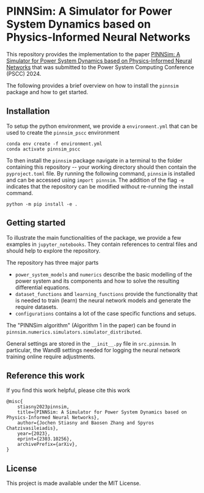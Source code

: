 # PINNSim: A Simulator for Power System Dynamics based on Physics-Informed Neural Networks

This repository provides the implementation to the paper [PINNSim: A Simulator for Power System Dynamics based on Physics-Informed Neural Networks](https://arxiv.org/pdf/2303.10256.pdf) that was submitted to the Power System Computing Conference (PSCC) 2024.

The following provides a brief overview on how to install the `pinnsim` package and how to get started.

## Installation

To setup the python environment, we provide a `environment.yml` that can be used to create the `pinnsim_pscc` environment
```
conda env create -f environment.yml
conda activate pinnsim_pscc
```

To then install the `pinnsim` package navigate in a terminal to the folder containing this repository -- your working directory should then contain the `pyproject.toml` file. By running the following command, `pinnsim` is installed and can be accessed using ``import pinnsim``. The addition of the flag ``-e`` indicates that the repository can be modified without re-running the install command.

```
python -m pip install -e .
```

## Getting started

To illustrate the main functionalities of the package, we provide a few examples in `jupyter_notebooks`. They contain references to central files and should help to explore the repository.

The repository has three major parts
- `power_system_models` and `numerics` describe the basic modelling of the power system and its components and how to solve the resulting differential equations.
- `dataset_functions` and `learning_functions` provide the functionality that is needed to train (learn) the neural network models and generate the require datasets.
- `configurations` contains a lot of the case specific functions and setups.

The "PINNSim algorithm" (Algorithm 1 in the paper) can be found in `pinnsim.numerics.simulators.simulator_distributed`.

General settings are stored in the ``__init__.py`` file in ``src.pinnsim``. In particular, the WandB settings needed for logging the neural network training online require adjustments.

## Reference this work 

If you find this work helpful, please cite this work
```
@misc{
    stiasny2023pinnsim,
    title={PINNSim: A Simulator for Power System Dynamics based on Physics-Informed Neural Networks}, 
    author={Jochen Stiasny and Baosen Zhang and Spyros Chatzivasileiadis},
    year={2023},
    eprint={2303.10256},
    archivePrefix={arXiv},
}
``` 

## License
This project is made available under the MIT License.